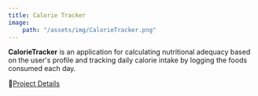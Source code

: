 ```yaml
---
title: Calorie Tracker
image:
    path: "/assets/img/CalorieTracker.png"
---
```


**CalorieTracker** is an application for calculating nutritional adequacy based on the user's profile and tracking daily calorie intake by logging the foods consumed each day.

🔗[Project Details](https://github.com/khalikaa/CalorieTracker)
